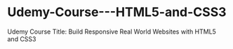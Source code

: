 # Udemy-Course---HTML5-and-CSS3
Udemy Course Title: Build Responsive Real World Websites with HTML5 and CSS3
